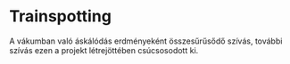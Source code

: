 # Trainspotting
A vákumban való áskálódás erdményeként összesűrűsődő szívás, további szívás ezen a projekt létrejöttében csúcsosodott ki.
